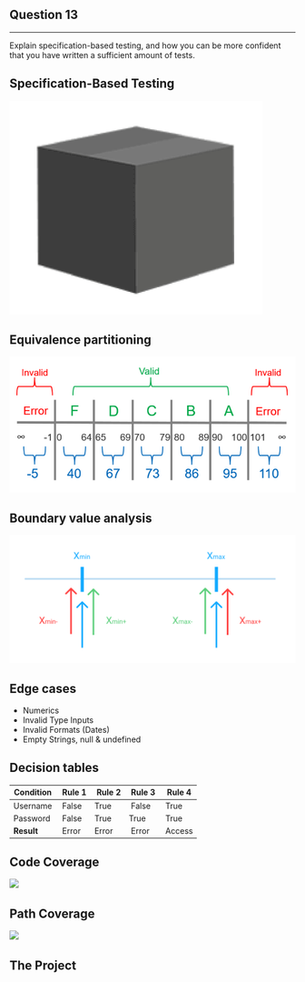 <!-- slide -->
## Question 13

---
Explain specification-based testing, 
and how you can be more confident that
you have written a sufficient amount of tests.

<!-- slide -->

## Specification-Based Testing
![black box  testing](../assets/black-box.png)

<!-- slide -->

## Equivalence partitioning
![equivalence partitions](../assets/equivalence-partitions.png)  

<!-- slide --->

## Boundary value analysis
![boundary values](../assets/boundary-values.png)

<!-- slide --->

## Edge cases
* Numerics
* Invalid Type Inputs
* Invalid Formats (Dates)
* Empty Strings, null & undefined

<!-- slide --->

## Decision tables
| Condition | Rule 1 | Rule 2 | Rule 3 | Rule 4 |
|---|---|---|---|---|
| Username | False | True | False | True |
| Password | False | True | True | True |
| **Result** | Error | Error | Error | Access |

<!-- slide --->

## Code Coverage
![](https://i.imgur.com/eYVORrU.png)

<!-- slide --->

## Path Coverage
![](https://i.imgur.com/lP55O5Q.png)

<!-- slide --->

## The Project
